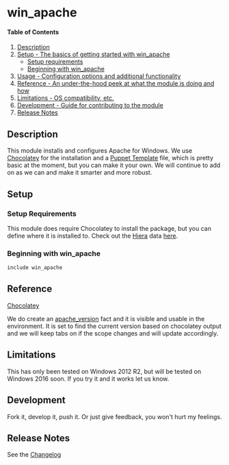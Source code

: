 
# win_apache

#### Table of Contents

1. [Description](#description)
2. [Setup - The basics of getting started with win_apache](#setup)
    * [Setup requirements](#setup-requirements)
    * [Beginning with win_apache](#beginning-with-win_apache)
3. [Usage - Configuration options and additional functionality](#usage)
4. [Reference - An under-the-hood peek at what the module is doing and how](#reference)
5. [Limitations - OS compatibility, etc.](#limitations)
6. [Development - Guide for contributing to the module](#development)
7. [Release Notes](#release)

## Description

This module installs and configures Apache for Windows.  We use [Chocolatey](https://forge.puppet.com/puppetlabs/chocolatey) for the installation and a [Puppet Template](https://docs.puppet.com/puppet/5.1/lang_template_epp.html) file, which is pretty basic at the moment, but you can make it your own.  We will continue to add on as we can and make it smarter and more robust.

## Setup

### Setup Requirements 

This module does require Chocolatey to install the package, but you can define where it is installed to.  Check out the [Hiera](https://docs.puppet.com/puppet/5.1/hiera_intro.html) data [here](https://github.com/tspeigner/win_apache/blob/master/data/common.yaml).

### Beginning with win_apache  

```sh
include win_apache
```

## Reference

[Chocolatey](https://forge.puppet.com/puppetlabs/chocolatey)

We do create an [apache_version](https://github.com/tspeigner/win_apache/blob/master/lib/facter/apache_version.rb) fact and it is visible and usable in the environment.  It is set to find the current version based on chocolatey output and we will keep tabs on if the scope changes and will update accordingly.

## Limitations

This has only been tested on Windows 2012 R2, but will be tested on Windows 2016 soon.  If you try it and it works let us know.

## Development

Fork it, develop it, push it.  Or just give feedback, you won't hurt my feelings.

## Release Notes 

See the [Changelog](https://forge.puppet.com/tspy/win_apache/changelog)
